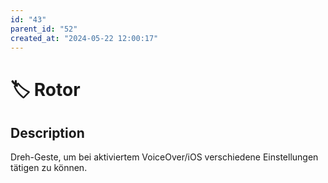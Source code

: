 ```yaml
---
id: "43"
parent_id: "52"
created_at: "2024-05-22 12:00:17"
---
```


# 🏷️ Rotor

## Description

Dreh-Geste, um bei aktiviertem VoiceOver/iOS verschiedene Einstellungen tätigen zu können.